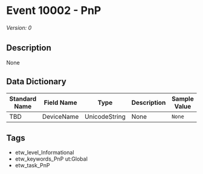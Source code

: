 # Event 10002 - PnP
###### Version: 0

## Description
None

## Data Dictionary
|Standard Name|Field Name|Type|Description|Sample Value|
|---|---|---|---|---|
|TBD|DeviceName|UnicodeString|None|`None`|

## Tags
* etw_level_Informational
* etw_keywords_PnP ut:Global
* etw_task_PnP